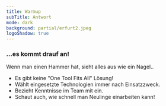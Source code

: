 ```yaml
---
title: Warmup
subTitle: Antwort
mode: dark
background: partial/erfurt2.jpeg
logoShadow: true
---
```


### ...es kommt drauf an!

Wenn man einen Hammer hat, sieht alles aus wie ein Nagel..

- Es gibt keine "One Tool Fits All" Lösung!
- Wählt eingesetzte Technologien immer nach Einsatzzweck.
- Bezieht Kenntnisse im Team mit ein.
- Schaut auch, wie schnell man Neulinge einarbeiten kann!
